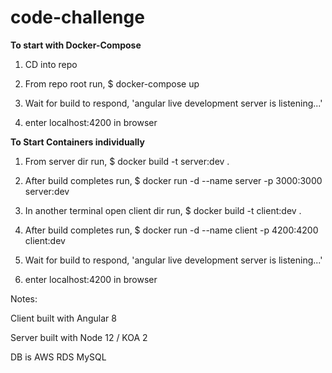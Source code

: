# code-challenge
<strong>To start with Docker-Compose</strong>
1. CD into repo

2. From repo root run, $ docker-compose up

3. Wait for build to respond, 'angular live development server is listening...'

4. enter localhost:4200 in browser

<strong>To Start Containers individually</strong>
1. From server dir run, $ docker build -t server:dev .

2. After build completes run, $ docker run -d --name server -p 3000:3000 server:dev

3. In another terminal open client dir run, $ docker build -t client:dev .

4. After build completes run, $ docker run -d --name client -p 4200:4200 client:dev

6. Wait for build to respond, 'angular live development server is listening...'

7. enter localhost:4200 in browser

Notes:

Client built with Angular 8

Server built with Node 12 / KOA 2

DB is AWS RDS MySQL
